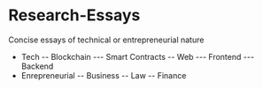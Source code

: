 # Research-Essays

Concise essays of technical or entrepreneurial nature

- Tech
-- Blockchain
--- Smart Contracts
-- Web
--- Frontend
--- Backend
- Enrepreneurial
-- Business
-- Law
-- Finance
